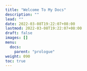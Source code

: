 ```yaml
---
title: "Welcome To My Docs"
description: ""
lead: ""
date: 2022-03-08T19:22:07+08:00
lastmod: 2022-03-08T19:22:07+08:00
draft: false
images: []
menu:
  docs:
    parent: "prologue"
weight: 090
toc: true
---
```

